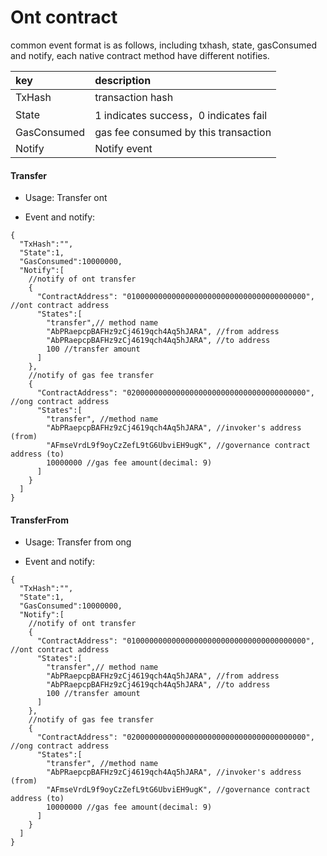 # Ont contract

common event format is as follows, including txhash, state, gasConsumed and notify, each native contract method have different notifies.

|key|description|
|:--|:--|
|TxHash|transaction hash|
|State|1 indicates success，0 indicates fail|
|GasConsumed|gas fee consumed by this transaction|
|Notify|Notify event|

#### Transfer

* Usage: Transfer ont

* Event and notify:
```
{
  "TxHash":"",
  "State":1,
  "GasConsumed":10000000,
  "Notify":[
    //notify of ont transfer
    {
      "ContractAddress": "0100000000000000000000000000000000000000", //ont contract address
      "States":[
        "transfer",// method name
        "AbPRaepcpBAFHz9zCj4619qch4Aq5hJARA", //from address
        "AbPRaepcpBAFHz9zCj4619qch4Aq5hJARA", //to address
        100 //transfer amount
      ]
    },
    //notify of gas fee transfer
    {
      "ContractAddress": "0200000000000000000000000000000000000000", //ong contract address
      "States":[
        "transfer", //method name
        "AbPRaepcpBAFHz9zCj4619qch4Aq5hJARA", //invoker's address (from)
        "AFmseVrdL9f9oyCzZefL9tG6UbviEH9ugK", //governance contract address (to)
        10000000 //gas fee amount(decimal: 9)
      ]
    }
  ]
}
```

#### TransferFrom

* Usage: Transfer from ong

* Event and notify:
```
{
  "TxHash":"",
  "State":1,
  "GasConsumed":10000000,
  "Notify":[
    //notify of ont transfer
    {
      "ContractAddress": "0100000000000000000000000000000000000000", //ont contract address
      "States":[
        "transfer",// method name
        "AbPRaepcpBAFHz9zCj4619qch4Aq5hJARA", //from address
        "AbPRaepcpBAFHz9zCj4619qch4Aq5hJARA", //to address
        100 //transfer amount
      ]
    },
    //notify of gas fee transfer
    {
      "ContractAddress": "0200000000000000000000000000000000000000", //ong contract address
      "States":[
        "transfer", //method name
        "AbPRaepcpBAFHz9zCj4619qch4Aq5hJARA", //invoker's address (from)
        "AFmseVrdL9f9oyCzZefL9tG6UbviEH9ugK", //governance contract address (to)
        10000000 //gas fee amount(decimal: 9)
      ]
    }
  ]
}
```

